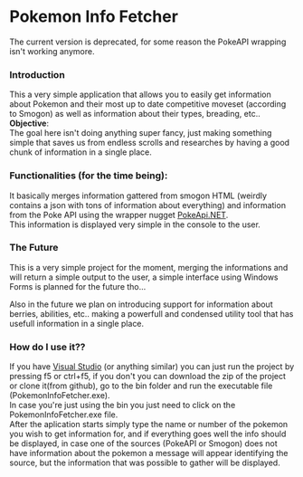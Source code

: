 # Pokemon Info Fetcher

The current version is deprecated, for some reason the PokeAPI wrapping isn't working anymore.

### Introduction 
This a very simple application that allows you to easily get information about Pokemon and their most up to date competitive moveset (according to Smogon) as well as information about their types, breading, etc..  
**Objective**:  
The goal here isn't doing anything super fancy, just making something simple that saves us from endless scrolls and researches by having a good chunk of information in a single place.  

### Functionalities (for the time being):
It basically merges information gattered from smogon HTML (weirdly contains a json with tons of information about everything) and information from the Poke API using the wrapper nugget [PokeApi.NET](https://gitlab.com/PoroCYon/PokeApi.NET).  
This information is displayed very simple in the console to the user.  

### The Future
This is a very simple project for the moment, merging the informations and will return a simple output to the user, a simple interface using Windows Forms is planned for the future tho...  

Also in the future we plan on introducing support for information about berries, abilities, etc.. making a powerfull and condensed utility tool that has usefull information in a single place.  

### How do I use it??
If you have [Visual Studio](https://visualstudio.microsoft.com/) (or anything similar) you can just run the project by pressing f5 or ctrl+f5, if you don't you can download the zip of the project or clone it(from github), go to the bin folder and run the executable file (PokemonInfoFetcher.exe).  
In case you're just using the bin you just need to click on the PokemonInfoFetcher.exe file.  
After the aplication starts simply type the name or number of the pokemon you wish to get information for, and if everything goes well the info should be displayed, in case one of the sources (PokeAPI or Smogon) does not have information about the pokemon a message will appear identifying the source, but the information that was possible to gather will be displayed.  
